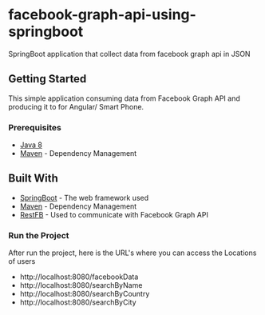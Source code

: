 # facebook-graph-api-using-springboot
SpringBoot application that collect data from facebook graph api in JSON  
## Getting Started
This simple application consuming data from Facebook Graph API and producing it to for Angular/ Smart Phone.


### Prerequisites

* [Java 8 ](http://www.oracle.com/technetwork/java/javase/downloads/index.html)
* [Maven](https://maven.apache.org/) - Dependency Management




## Built With

* [SpringBoot](https://projects.spring.io/spring-boot/) - The web framework used
* [Maven](https://maven.apache.org/) - Dependency Management
* [RestFB](http://restfb.com/) - Used to communicate with Facebook Graph API


### Run the Project
After run the project, here is the URL's where you can access the Locations of users

*  http://localhost:8080/facebookData
*  http://localhost:8080/searchByName
*  http://localhost:8080/searchByCountry
*  http://localhost:8080/searchByCity